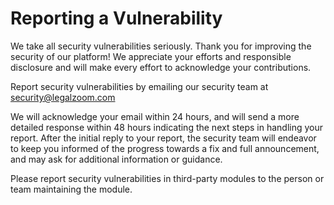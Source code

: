 # Reporting a Vulnerability

We take all security vulnerabilities seriously. Thank you for improving the security of our platform! We appreciate your efforts and responsible disclosure and will make every effort to acknowledge your contributions.

Report security vulnerabilities by emailing our security team at [security@legalzoom.com](mailto:security@legalzoom.com)

We will acknowledge your email within 24 hours, and will send a more detailed response within 48 hours indicating the next steps in handling your report. After the initial reply to your report, the security team will endeavor to keep you informed of the progress towards a fix and full announcement, and may ask for additional information or guidance.

Please report security vulnerabilities in third-party modules to the person or team maintaining the module.
